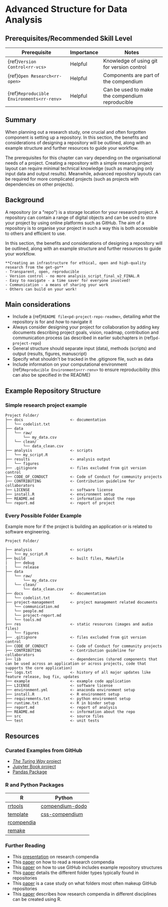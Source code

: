 # Advanced Structure for Data Analysis

## Prerequisites/Recommended Skill Level

| Prerequisite | Importance | Notes |
| -------------|------------|-------|
| {ref}`Version Control<rr-vcs>` | Helpful | Knowledge of using git for version control |
| {ref}`Open Research<rr-open>` | Helpful | Components are part of the compendium |
| {ref}`Reproducible Environments<rr-renv>` | Helpful | Can be used to make the compendium reproducible |

## Summary 

When planning out a research study, one crucial and often forgotten component is setting up a repository. 
In this section, the benefits and considerations of designing a repository will be outlined, along with an example structure and further resources to guide your workflow.

The prerequisites for this chapter can vary depending on the organisational needs of a project. Creating a repository with a simple research project layout can require minimal technical knowledge (such as managing only input data and output results). Meanwhile, advanced repository layouts can be required for more complicated projects (such as projects with dependencies on other projects).

## Background

A repository (or a "repo") is a storage location for your research project. A repository can contain a range of digital objects and can be used to store your project by using online platforms such as GitHub. The aim of a repository is to organise your project in such a way this is both accessible to others and efficient to use. 

In this section, the benefits and considerations of designing a repository will be outlined, along with an example structure and further resources to guide your workflow.

```{note}
**Creating an infrastructure for ethical, open and high-quality research from the get-go**
- Transparent, open, reproducible
- Version control - no more analysis_script_final_v2_FINAL.R 
- Easy to navigate - a time saver for everyone involved!
- Communication - a means of sharing your work 
- Others can build on your work! 
```

## Main considerations

- Include a {ref}`README file<pd-project-repo-readme>`, detailing _what_ the repository is for and _how_ to navigate it 
- Always consider designing your project for collaboration by adding key documents describing project goals, vision, roadmap, contribution and communication process (as described in earlier subchapters in {ref}`pd-project-repo`)
- General structure should separate input (data), methods (scripts) and output (results, figures, manuscript)
- Specify what shouldn't be tracked in the .gitignore file, such as data
- Include information on your computational environment {ref}`Reproducible Environments<rr-renv>` to ensure reproducibility (this can also be specified in the README)

## Example Repository Structure 

### Simple research project example

```
Project Folder/
├── docs                     <- documentation
│   └── codelist.txt 
├── data
│   └── raw/
│       └── my_data.csv
│   └── clean/
│       └── data_clean.csv
├── analysis                 <- scripts
│   └── my_script.R
├── results                  <- analysis output     
│   └── figures
├── .gitignore               <- files excluded from git version control 
├── CODE_OF_CONDUCT          <- Code of Conduct for community projects
├── CONTRIBUTING             <- Contribution guideline for collaborators
├── LICENSE                  <- software license
├── install.R                <- environment setup
├── README.md                <- information about the repo
└── report.md                <- report of project
```

### Every Possible Folder Example

Example more for if the project is building an application or is related to software engineering.

```
Project Folder/                        

├── analysis                 <- scripts
│   └── my_script.R
├── build                    <- built files, Makefile
|   ├── debug
|   └── release
├── data
│   └── raw/
│       └── my_data.csv
│   └── clean/
│       └── data_clean.csv
├── docs                     <- documentation
│   └── codelist.txt 
├── project-management       <- project management related documents
│   └── communication.md
│   └── people.md
│   └── project-report.md
│   └── tools.md
├── res                      <- static resources (images and audio files)
│   └── figures
├── .gitignore               <- files excluded from git version control 
├── CODE_OF_CONDUCT          <- Code of Conduct for community projects
├── CONTRIBUTING             <- Contribution guideline for collaborators
├── lib                      <- dependencies (shared components that can be used across an application or across projects, code that supports the core application)
├── logs.txt                 <- history of all major updates like feature release, bug fix, updates
├── example                  <- example code application
├── LICENSE                  <- software license
├── environment.yml          <- anaconda environment setup   
├── install.R                <- R environment setup
├── requirements.txt         <- python environment setup
├── runtime.txt              <- R in binder setup
├── report.md                <- report of analysis
├── README.md                <- information about the repo
├── src                      <- source files
└── test                     <- unit tests  
```

## Resources

### Curated Examples from GitHub

- [_The Turing Way_ project](https://github.com/alan-turing-institute/the-turing-way)
- [Jupyter Book project](https://github.com/executablebooks/jupyter-book)
- [Pandas Package](https://github.com/pandas-dev/pandas)

### R and Python Packages

|    R     | Python | 
| -------- | -------|
|[rrtools](https://annakrystalli.me/rrresearch/10_compendium.html)|[compendium-dodo](https://pypi.org/project/compendium-dodo/)|
|[template](https://github.com/Pakillo/template)|[css-compendium](https://pypi.org/project/ccs-compendium/)|
|[rcompendia](https://github.com/FRBCesab/rcompendium)| |
|[remake](https://github.com/richfitz/remake)| |

### Further Reading

- This [presentation](https://mbjoseph.github.io/intro-research-compendia/#1) on research compendia
- This [paper](https://arxiv.org/abs/1806.09525) on how to read a research compendia
- This [paper](https://journals.plos.org/ploscompbiol/article?id=10.1371/journal.pcbi.1004947)  on how to use GitHub includes example repository structures
- This [paper](https://arxiv.org/abs/2102.12727) details the different folder types typically found in repositories
- This [paper](http://mockiene.com/papers/folder-short.pdf) is a case study on what folders most often makeup GitHub repositories
- This [paper](https://www.tandfonline.com/doi/abs/10.1080/00031305.2017.1375986) describes how research compendia in different disciplines can be created using R. 
